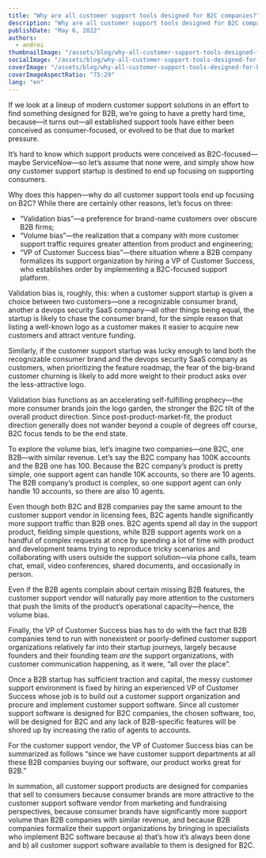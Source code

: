 ```yaml
---
title: "Why are all customer support tools designed for B2C companies?"
description: "Why are all customer support tools designed for B2C companies?"
publishDate: "May 6, 2022"
authors:
  - andrei
thumbnailImage: "/assets/blog/why-all-customer-support-tools-designed-for-btc/thumb.jpg"
socialImage: "/assets/blog/why-all-customer-support-tools-designed-for-btc/social.png"
coverImage: "/assets/blog/why-all-customer-support-tools-designed-for-btc/cover.png"
coverImageAspectRatio: "75:29"
lang: "en"
---
```


If we look at a lineup of modern customer support solutions in an effort to find something designed for B2B, we’re going to have a pretty hard time, because—it turns out—all established support tools have either been conceived as consumer-focused, or evolved to be that due to market pressure.

It’s hard to know which support products were conceived as B2C-focused—maybe ServiceNow—so let’s assume that none were, and simply show how _any_ customer support startup is destined to end up focusing on supporting consumers.

Why does this happen—why do all customer support tools end up focusing on B2C? While there are certainly other reasons, let’s focus on three:

- “Validation bias”—a preference for brand-name customers over obscure B2B firms;
- “Volume bias”—the realization that a company with more customer support traffic requires greater attention from product and engineering;
- “VP of Customer Success bias”—there situation where a B2B company formalizes its support organization by hiring a VP of Customer Success, who establishes order by implementing a B2C-focused support platform.

Validation bias is, roughly, this: when a customer support startup is given a choice between two customers—one a recognizable consumer brand, another a devops security SaaS company—all other things being equal, the startup is likely to chase the consumer brand, for the simple reason that listing a well-known logo as a customer makes it easier to acquire new customers and attract venture funding.

Similarly, if the customer support startup was lucky enough to land both the recognizable consumer brand and the devops security SaaS company as customers, when prioritizing the feature roadmap, the fear of the big-brand customer churning is likely to add more weight to their product asks over the less-attractive logo.

Validation bias functions as an accelerating self-fulfilling prophecy—the more consumer brands join the logo garden, the stronger the B2C tilt of the overall product direction. Since post-product-market-fit, the product direction generally does not wander beyond a couple of degrees off course, B2C focus tends to be the end state.

To explore the volume bias, let’s imagine two companies—one B2C, one B2B—with similar revenue. Let’s say the B2C company has 100K accounts and the B2B one has 100. Because the B2C company’s product is pretty simple, one support agent can handle 10K accounts, so there are 10 agents. The B2B company’s product is complex, so one support agent can only handle 10 accounts, so there are also 10 agents.

Even though both B2C and B2B companies pay the same amount to the customer support vendor in licensing fees, B2C agents handle significantly more support traffic than B2B ones. B2C agents spend all day in the support product, fielding simple questions, while B2B support agents work on a handful of complex requests at once by spending a lot of time with product and development teams trying to reproduce tricky scenarios and collaborating with users outside the support solution—via phone calls, team chat, email, video conferences, shared documents, and occasionally in person.

Even if the B2B agents complain about certain missing B2B features, the customer support vendor will naturally pay more attention to the customers that push the limits of the product’s operational capacity—hence, the volume bias.

Finally, the VP of Customer Success bias has to do with the fact that B2B companies tend to run with nonexistent or poorly-defined customer support organizations relatively far into their startup journeys, largely because founders and their founding team _are_ the support organizations, with customer communication happening, as it were, “all over the place”.

Once a B2B startup has sufficient traction and capital, the messy customer support environment is fixed by hiring an experienced VP of Customer Success whose job is to build out a customer support organization and procure and implement customer support software. Since all customer support software is designed for B2C companies, the chosen software, too, will be designed for B2C and any lack of B2B-specific features will be shored up by increasing the ratio of agents to accounts.

For the customer support vendor, the VP of Customer Success bias can be summarized as follows “since we have customer support departments at all these B2B companies buying our software, our product works great for B2B.”

In summation, all customer support products are designed for companies that sell to consumers because consumer brands are more attractive to the customer support software vendor from marketing and fundraising perspectives, because consumer brands have significantly more support volume than B2B companies with similar revenue, and because B2B companies formalize their support organizations by bringing in specialists who implement B2C software because a) that’s how it’s always been done and b) all customer support software available to them is designed for B2C.
